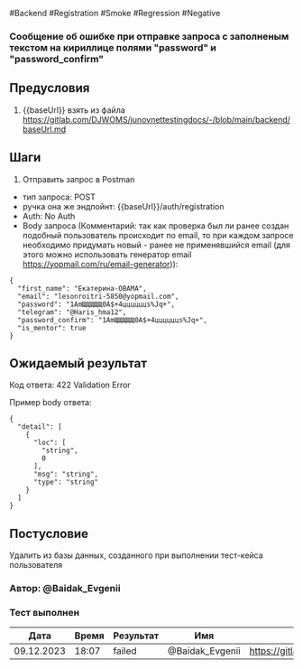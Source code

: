 #Backend #Registration #Smoke #Regression #Negative 

### Сообщение об ошибке при отправке запроса с заполненым текстом на кириллице полями "password" и "password_confirm"

## Предусловия

1. {{baseUrl}} взять из файла https://gitlab.com/DJWOMS/junovnettestingdocs/-/blob/main/backend/baseUrl.md

## Шаги

1. Отправить запрос в Postman
- тип запроса: POST
- ручка она же эндпойнт: {{baseUrl}}/auth/registration
- Auth: No Auth
- Body запроса (Комментарий: так как проверка был ли ранее создан подобный пользователь происходит по email, то при каждом запросе необходимо придумать новый - ранее не применявшийся email (для этого можно использовать генератор email https://yopmail.com/ru/email-generator)): 
```
{
  "first_name": "Екатерина-OBAMA",
  "email": "lesonroitri-5850@yopmail.com",
  "password": "1AmЩЩЩЩЩ0A$+4ццццццs%Jq+",
  "telegram": "@Haris_hma12",
  "password_confirm": "1AmЩЩЩЩЩ0A$+4ццццццs%Jq+",
  "is_mentor": true
}
```

## Ожидаемый результат

Код ответа: 422 Validation Error

Пример body ответа:
```
{
  "detail": [
    {
      "loc": [
        "string",
        0
      ],
      "msg": "string",
      "type": "string"
    }
  ]
}
```

## Постусловие

Удалить из базы данных, созданного при выполнении тест-кейса пользователя

### Автор: @Baidak_Evgenii

### Тест выполнен
|     Дата    | Время | Результат   |   Имя  | Cсылка на баг  |
|     ---     |  ---  |    ---      |   ---  |      ---       |
|  09.12.2023 | 18:07 |   failed   | @Baidak_Evgenii | https://gitlab.com/DJWOMS/junov_net/-/issues/37  |
